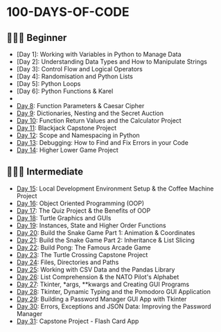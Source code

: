 # 100-DAYS-OF-CODE

## 👨🏻‍🎓 Beginner
- [Day 1]: Working with Variables in Python to Manage Data
- [Day 2]: Understanding Data Types and How to Manipulate Strings
- [Day 3]: Control Flow and Logical Operators
- [Day 4]: Randomisation and Python Lists
- [Day 5]: Python Loops
- [Day 6]: Python Functions & Karel
- [Day 7]: Hangman
- [Day 8](DAY%208): Function Parameters & Caesar Cipher
- [Day 9](DAY%209): Dictionaries, Nesting and the Secret Auction
- [Day 10](DAY%2010): Function Return Values and the Calculator Project
- [Day 11](DAY%2011): Blackjack Capstone Project
- [Day 12](DAY%2012): Scope and Namespacing in Python
- [Day 13](DAY%2013): Debugging: How to Find and Fix Errors in your Code
- [Day 14](DAY%2014): Higher Lower Game Project

## 🏋🏻‍♂️ Intermediate
- [Day 15](DAY%2015): Local Development Environment Setup & the Coffee Machine Project
- [Day 16](DAY%2016): Object Oriented Programming (OOP)
- [Day 17](DAY%2017): The Quiz Project & the Benefits of OOP
- [Day 18](DAY%2018): Turtle Graphics and GUIs
- [Day 19](DAY%2019): Instances, State and Higher Order Functions
- [Day 20](DAY%2020): Build the Snake Game Part 1: Animation & Coordinates
- [Day 21](DAY%2021): Build the Snake Game Part 2: Inheritance & List Slicing
- [Day 22](DAY%2022): Build Pong: The Famous Arcade Game
- [Day 23](DAY%2023): The Turtle Crossing Capstone Project
- [Day 24](DAY%2024): Files, Directories and Paths
- [Day 25](DAY%2025): Working with CSV Data and the Pandas Library
- [Day 26](DAY%2026): List Comprehension & the NATO Pilot's Alphabet
- [Day 27](DAY%2027): Tkinter, *args, **kwargs and Creating GUI Programs
- [Day 28](DAY%2028): Tkinter, Dynamic Typing and the Pomodoro GUI Application
- [Day 29](DAY%2029): Building a Password Manager GUI App with Tkinter
- [Day 30](DAY%2030): Errors, Exceptions and JSON Data: Improving the Password Manager
- [Day 31](DAY%2031): Capstone Project - Flash Card App
